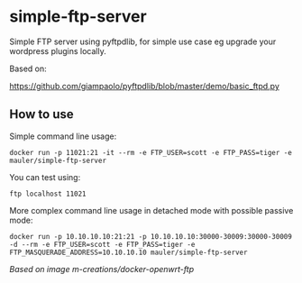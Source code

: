 simple-ftp-server
===================

Simple FTP server using pyftpdlib, for simple use case eg upgrade your wordpress plugins locally.

Based on:

https://github.com/giampaolo/pyftpdlib/blob/master/demo/basic_ftpd.py


How to use
----------

Simple command line usage:

```
docker run -p 11021:21 -it --rm -e FTP_USER=scott -e FTP_PASS=tiger -e mauler/simple-ftp-server
```

You can test using:
```
ftp localhost 11021
```

More complex command line usage in detached mode with possible passive mode:

```
docker run -p 10.10.10.10:21:21 -p 10.10.10.10:30000-30009:30000-30009 -d --rm -e FTP_USER=scott -e FTP_PASS=tiger -e FTP_MASQUERADE_ADDRESS=10.10.10.10 mauler/simple-ftp-server
```


*Based on image m-creations/docker-openwrt-ftp*
